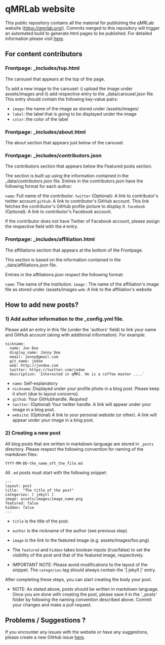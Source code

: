 # qMRLab website

This public repository contains all the material for publishing the qMRLab website (https://qmrlab.org/). Commits merged to this repository will trigger an automated build to generate html pages to be published. For detailed information please visit [here](https://pages.github.com/).

## For content contributors


### Frontpage: _includes/top.html

The carousel that appears at the top of the page.

To add a new image to the carousel: i) upload the image under assets/images and ii) add respective entry to the _data/carousel.json file. This entry should contain the following key-value pairs:

* `image`: the name of the image as stored under /assets/images/
* `label`: the label that is going to be displayed under the image
* `color`: the color of the label

### Frontpage: _includes/about.html

The about section that appears just below of the carousel.

### Frontpage: _includes/contributors.json

The contributors section that appears below the Featured posts section.

The section is built up using the information contained in the _data/contributors.json file.
Entires in the contributors.json have the following format for each author:

`name`: Full name of the contributor.
`twitter` (Optional): A link to contributor's twitter account
`github`: A link to contributor's GitHub account. This link fetches the contributor's GitHub profile picture to display it.
`facebook` (Optional): A link to contributor's Facebook account.

If the contributor does not have Twitter of Facebook account, please assign the respective field with the `#` entry.

### Frontpage: _includes/affiliation.html

The affiliations section that appears at the bottom of the Frontpage.

This section is based on the information contained in the _data/affiliations.json file.

Entries in the affiliations.json respect the following format:

`name`: The name of the institution.
`image` : The name of the affiliation's image file as stored under /assets/images
`web`: A link to the affiliation's website


## How to add new posts?

### 1) Add author information to the _config.yml file.

Please add an entry in this file (under the 'authors' field) to link your name and GitHub account (along with additional information). For example:

```
nickname:
  name: Jon Doe
  display_name: Jonny Doe
  email: jonny@gmail.com
  git_name: jodoe
  web: http://jondoe.com
  twitter: https://twitter.com/jodoe
  description: `Interested in qMRI. He is a coffee master ....`
```
* `name`: Self-explanatory
* `nickname`: Displayed under your profile photo in a blog post. Please keep it short (due to layout concerns).
* `github`: Your GitHubhandle. *Required*
* `twitter`: (Optional) Your twitter handle. A link will appear under your image in a blog post.
* `website`: (Optional) A link to your personal website (or other). A link will appear under your image in a blog post.

### 2) Creating a new post

All blog posts that are written in markdown language are stored in `_posts` directory.
Please respect the following convention for naming of the markdown files:

`YYYY-MM-DD-the_name_oft_the_file.md`

All `.md` posts must start with the following snippet:

```
---
layout: post
title:  "The title of the post"
categories: [ jekyll ]
image: assets/images/image_name.png
featured: false
hidden: false
---

```

* `title` is the title of the post.
* `author`  is the nickname of the author (see previous step).
* `image` is the link to the featured image (e.g. assets/images/foo.png).  
* The `featured` and `hidden` takes boolean inputs (true/false) to set the visibility of the post and that of the featured image, respectively.

* IMPORTANT NOTE: Please avoid modifications to the layout of the snippet. The `categories` tag should always contain the '[ jekyll ]' entry.


After completing these steps, you can start creating the body your post.

* NOTE: As stated above, posts should be written in markdown language.
Once you are done with creating the post, please save it in the '_posts' folder by following the naming convention described above. Commit your changes and make a pull request.


## Problems / Suggestions ?

If you encounter any issues with the website or have any suggestions, please create a new GitHub issue [here](https://github.com/qMRLab/qmrlab.github.io/issues).
